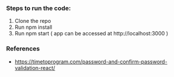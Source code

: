 ### Steps to run the code: 

1. Clone the repo 
2. Run npm install 
3. Run npm start ( app can be accessed at http://localhost:3000 ) 


### References 

- https://timetoprogram.com/password-and-confirm-password-validation-react/


